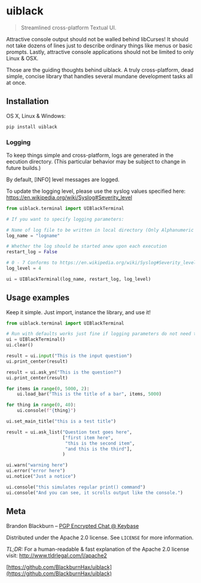 # uiblack
> Streamlined cross-platform Textual UI.

Attractive console output should not be walled behind libCurses! It should not take dozens of lines just to describe ordinary things like menus or basic prompts. Lastly, attractive console applications should not be limited to only Linux & OSX.

Those are the guiding thoughts behind uiblack. A truly cross-platform, dead simple, concise library that handles several mundane development tasks all at once.


## Installation

OS X, Linux & Windows:

```sh
pip install uiblack
```


### Logging
To keep things simple and cross-platform, logs are generated in the eecution directory. (This particular behavior may be subject to change in future builds.)

By default, [INFO] level messages are logged.

To update the logging level, please use the syslog values specified here:
https://en.wikipedia.org/wiki/Syslog#Severity_level

```python
from uiblack.terminal import UIBlackTerminal

# If you want to specify logging parameters:

# Name of log file to be written in local directory (Only Alphanumeric chars permitted)
log_name = "logname"

# Whether the log should be started anew upon each execution
restart_log = False

# 0 - 7 Conforms to https://en.wikipedia.org/wiki/Syslog#Severity_level
log_level = 4

ui = UIBlackTerminal(log_name, restart_log, log_level)
```
## Usage examples

Keep it simple. Just import, instance the library, and use it!

```python
from uiblack.terminal import UIBlackTerminal

# Run with defaults works just fine if logging parameters do not need to be altered
ui = UIBlackTerminal()
ui.clear()

result = ui.input("This is the input question")
ui.print_center(result)

result = ui.ask_yn("This is the question?")
ui.print_center(result)

for items in range(0, 5000, 2):
    ui.load_bar("This is the title of a bar", items, 5000)

for thing in range(0, 40):
    ui.console(f"{thing}")

ui.set_main_title("this is a test title")

result = ui.ask_list("Question text goes here",
                     ["first item here",
                      "this is the second item",
                      "and this is the third"],
                     )

ui.warn("warning here")
ui.error("error here")
ui.notice("Just a notice")

ui.console("this simulates regular print() command")
ui.console("And you can see, it scrolls output like the console.")
```


## Meta

Brandon Blackburn – [PGP Encrypted Chat @ Keybase](https://keybase.io/blackburnhax/chat)

Distributed under the Apache 2.0 license. See ``LICENSE`` for more information.

_TL;DR:_
For a human-readable & fast explanation of the Apache 2.0 license visit:  http://www.tldrlegal.com/l/apache2


[https://github.com/BlackburnHax/uiblack](https://github.com/BlackburnHax/uiblack)